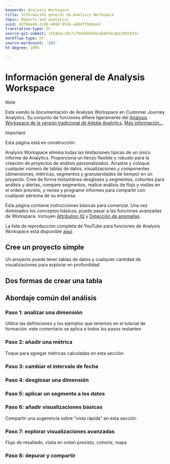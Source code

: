 ```yaml
---
keywords: Analysis Workspace
title: Información general de Analysis Workspace
topic: Reports and analytics
uuid: 4df6be48-2c88-4b9d-9536-ed64ffbb6ee4
translation-type: ht
source-git-commit: 1fb46acc9c7c70e64058d2c6a8fdcde119910fec
workflow-type: ht
source-wordcount: '283'
ht-degree: 100%

---
```



# Información general de Analysis Workspace

>[!NOTE]
>
>Está viendo la documentación de Analysis Workspace en Customer Journey Analytics. Su conjunto de funciones difiere ligeramente del [Analysis Workspace de la versión tradicional de Adobe Analytics](https://docs.adobe.com/content/help/es-ES/analytics/analyze/analysis-workspace/home.html). [Más información...](/help/getting-started/cja-aa.md)

>[!IMPORTANT]
>
>Esta página está en construcción.

Analysis Workspace elimina todas las limitaciones típicas de un único informe de Analytics. Proporciona un lienzo flexible y robusto para la creación de proyectos de análisis personalizados. Arrastre y coloque cualquier número de tablas de datos, visualizaciones y componentes (dimensiones, métricas, segmentos y granularidades de tiempo) en un proyecto. Cree de forma instantánea desgloses y segmentos, cohortes para análisis y alertas, compare segmentos, realice análisis de flujo y visitas en el orden previsto, y revise y programe informes para compartir con cualquier persona de su empresa.

Esta página contiene instrucciones básicas para comenzar. Una vez dominados los conceptos básicos, puede pasar a las funciones avanzadas de Workspace. Incluyen [Attribution IQ](/help/analysis-workspace/attribution/overview.md) y [Detección de anomalías](/help/analysis-workspace/virtual-analyst/c-anomaly-detection/anomaly-detection.md).

La lista de reproducción completa de YouTube para funciones de Analysis Workspace está disponible [aquí](https://www.youtube.com/channel/UC8I6bqCk7gO6YdoMz6W5fvw/playlists?view=50&amp;sort=dd&amp;shelf_id=7).

## Cree un proyecto simple

Un proyecto puede tener tablas de datos y cualquier cantidad de visualizaciones para explorar en profundidad


## Dos formas de crear una tabla

## Abordaje común del análisis

### Paso 1: analizar una dimensión

Utilice las definiciones y los ejemplos que tenemos en el tutorial de formación: este comentario se aplica a todos los pasos restantes

### Paso 2: añadir una métrica

Toque para agregar métricas calculadas en esta sección

### Paso 3: cambiar el intervalo de fecha

### Paso 4: desglosar una dimensión

### Paso 5: aplicar un segmento a los datos

### Paso 6: añadir visualizaciones básicas

Compartir una sugerencia sobre &quot;vista rápida&quot; en esta sección

### Paso 7: explorar visualizaciones avanzadas

Flujo de resaltado, visita en orden previsto, cohorte, mapa

### Paso 8: depurar y compartir

